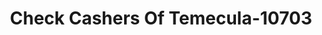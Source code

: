 ---
f_zip-code: 92591
f_state-code: CA
title: Check Cashers Of Temecula-10703
f_phone: 909-296-6116
f_city-only: Temecula
f_address: 41125 Winchester Road Temecula
f_location-unique-id: '10703'
slug: check-cashers-of-temecula-10703
updated-on: '2024-05-30T13:46:58.046Z'
created-on: '2024-05-30T13:36:59.803Z'
published-on: '2024-05-30T13:54:32.469Z'
f_city-state: cms/city/temecula-ca.md
f_company: cms/company/check-cashers-of-temecula.md
f_state: cms/state/california.md
layout: '[payday-loan].html'
tags: payday-loan
---